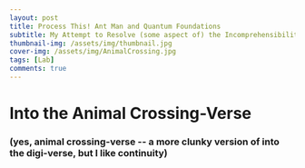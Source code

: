```yaml
---
layout: post
title: Process This! Ant Man and Quantum Foundations
subtitle: My Attempt to Resolve (some aspect of) the Incomprehensibility of Quantum Computing 
thumbnail-img: /assets/img/thumbnail.jpg
cover-img: /assets/img/AnimalCrossing.jpg
tags: [Lab]
comments: true
---
```


# Into the Animal Crossing-Verse 
### (yes, animal crossing-verse -- a more clunky version of into the digi-verse, but I like continuity) 
